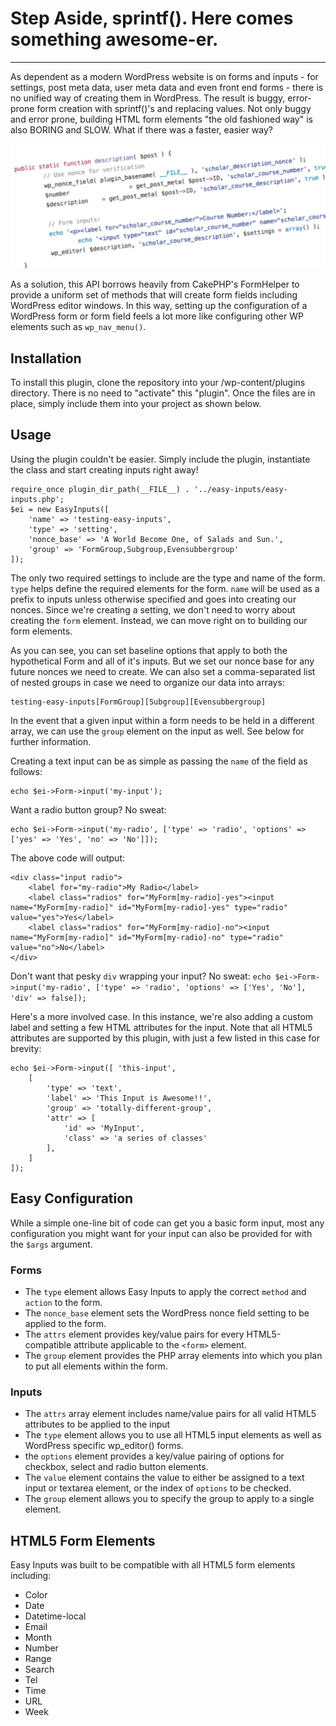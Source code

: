 # Step Aside, sprintf(). Here comes something awesome-er.
***
As dependent as a modern WordPress website is on forms and inputs - for settings, post meta data, user meta data and even front end forms - there is no unified way of creating them in WordPress. The result is buggy, error-prone form creation with sprintf()'s and replacing values. Not only buggy and error prone, building HTML form elements "the old fashioned way" is also BORING and SLOW. What if there was a faster, easier way?

![alt text][screenshot]

[screenshot]: img/bad-screenshot.png "Be kind: sprintf() at a minimum."

As a solution, this API borrows heavily from CakePHP's FormHelper to provide a uniform set of methods that will create form fields including WordPress editor windows. In this way, setting up the configuration of a WordPress form or form field feels a lot more like configuring other WP elements such as `wp_nav_menu()`.

## Installation
To install this plugin, clone the repository into your /wp-content/plugins directory. There is no need to "activate" this "plugin". Once the files are in place, simply include them into your project as shown below.

## Usage
Using the plugin couldn't be easier. Simply include the plugin, instantiate the class and start creating inputs right away!
```
require_once plugin_dir_path(__FILE__) . '../easy-inputs/easy-inputs.php';
$ei = new EasyInputs([
    'name' => 'testing-easy-inputs',
    'type' => 'setting',
    'nonce_base' => 'A World Become One, of Salads and Sun.',
    'group' => 'FormGroup,Subgroup,Evensubbergroup'
]);
```
The only two required settings to include are the type and name of the form. `type` helps define the required elements for the form. `name` will be used as a prefix to inputs unless otherwise specified and goes into creating our nonces. Since we're creating a setting, we don't need to worry about creating the `form` element. Instead, we can move right on to building our form elements.

As you can see, you can set baseline options that apply to both the hypothetical Form and all of it's inputs. But we set our nonce base for any future nonces we need to create. We can also set a comma-separated list of nested groups in case we need to organize our data into arrays:

```
testing-easy-inputs[FormGroup][Subgroup][Evensubbergroup]
```

In the event that a given input within a form needs to be held in a different array, we can use the `group` element on the input as well. See below for further information.

Creating a text input can be as simple as passing the `name` of the field as follows:
```
echo $ei->Form->input('my-input');
```

Want a radio button group? No sweat:
```
echo $ei->Form->input('my-radio', ['type' => 'radio', 'options' => ['yes' => 'Yes', 'no' => 'No']]);
```

The above code will output:
```
<div class="input radio">
    <label for="my-radio">My Radio</label>
    <label class="radios" for="MyForm[my-radio]-yes"><input name="MyForm[my-radio]" id="MyForm[my-radio]-yes" type="radio" value="yes">Yes</label>
    <label class="radios" for="MyForm[my-radio]-no"><input name="MyForm[my-radio]" id="MyForm[my-radio]-no" type="radio" value="no">No</label>
</div>
```
Don't want that pesky `div` wrapping your input? No sweat:
```echo $ei->Form->input('my-radio', ['type' => 'radio', 'options' => ['Yes', 'No'], 'div' => false]);```

Here's a more involved case. In this instance, we're also adding a custom label and setting a few HTML attributes for the input. Note that all HTML5 attributes are supported by this plugin, with just a few listed in this case for brevity:
```
echo $ei->Form->input([ 'this-input',
	[
		'type' => 'text',
		'label'	=> 'This Input is Awesome!!',
		'group' => 'totally-different-group',
		'attr' => [
			'id' => 'MyInput',
			'class' => 'a series of classes'
		],
	]
]);
```

## Easy Configuration
While a simple one-line bit of code can get you a basic form input, most any configuration you might want for your input can also be provided for with the `$args` argument.
### Forms
* The `type` element allows Easy Inputs to apply the correct `method` and `action` to the form.
* The `nonce_base` element sets the WordPress nonce field setting to be applied to the form.
* The `attrs` element provides key/value pairs for every HTML5-compatible attribute applicable to the `<form>` element.
* The `group` element provides the PHP array elements into which you plan to put all elements within the form.



### Inputs
* The `attrs` array element includes name/value pairs for all valid HTML5 attributes to be applied to the input
* The `type` element allows you to use all HTML5 input elements as well as WordPress specific wp_editor() forms.
* the `options` element provides a key/value pairing of options for checkbox, select and radio button elements.
* The `value` element contains the value to either be assigned to a text input or textarea element, or the index of `options` to be checked.
* The `group` element allows you to specify the group to apply to a single element.

## HTML5 Form Elements
Easy Inputs was built to be compatible with all HTML5 form elements including:
* Color
* Date
* Datetime-local
* Email
* Month
* Number
* Range
* Search
* Tel
* Time
* URL
* Week
